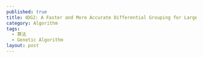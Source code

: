 ```yaml
---
published: true
title: 《DG2: A Faster and More Accurate Differential Grouping for Large-Scale Black-Box Optimization》论文阅读
category: Algorithm
tags: 
  - 算法
  - Genetic Algorithm
layout: post
---
```


